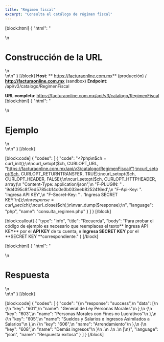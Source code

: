 ```yaml
---
title: "Régimen fiscal"
excerpt: "Consulta el catálogo de régimen fiscal"
---
```

[block:html]
{
  "html": "<div>\n  <h1>Construcción de la URL</h1>\n</div>\n\n<style>\n  h1{\n  \tcolor:#173457;\n    font-size: 18px;\n    font-weight: 500;\n  }\n  \n</style>"
}
[/block]
**Host**: ** https://facturaonline.com.mx** (producción)     /    **http://facturaonline.com.mx** (sandbox)
**Endpoint**:  /api/v3/catalogo/RegimenFiscal

**URL completa**:  https://facturaonline.com.mx/api/v3/catalogo/RegimenFiscal
[block:html]
{
  "html": "<div>\n  <h1>Ejemplo</h1>\n</div>\n\n<style>\n  h1{\n  \tcolor:#173457;\n    font-size: 18px;\n    font-weight: 500;\n  }\n  \n</style>"
}
[/block]

[block:code]
{
  "codes": [
    {
      "code": "<?php\n$ch = curl_init();\n\ncurl_setopt($ch, CURLOPT_URL, \"https://facturaonline.com.mx/api/v3/catalogo/RegimenFiscal\");\ncurl_setopt($ch, CURLOPT_RETURNTRANSFER, TRUE);\ncurl_setopt($ch, CURLOPT_HEADER, FALSE);\n\ncurl_setopt($ch, CURLOPT_HTTPHEADER, array(\n   \"Content-Type: application/json\",\n    \"F-PLUGIN: \" . '9d4095c8f7ed5785cb14c0e3b033eeb8252416ed',\n    \"F-Api-Key: \". 'Ingresa API KEY',\n    \"F-Secret-Key: \" . 'Ingresa SECRET KEY'\n));\n\n$response = curl_exec($ch);\ncurl_close($ch);\n\nvar_dump($response);\n",
      "language": "php",
      "name": "consulta_regimen.php"
    }
  ]
}
[/block]

[block:callout]
{
  "type": "info",
  "title": "Recuerda",
  "body": "Para probar el código de ejemplo es necesario que reemplaces el texto** Ingresa API KEY** por el **API KEY** de tu cuenta, e **Ingresa SECRET KEY** por el **SECRET KEY **correspondiente."
}
[/block]

[block:html]
{
  "html": "<div>\n  <h1>Respuesta</h1>\n</div>\n\n<style>\n  h1{\n  \tcolor:#173457;\n    font-size: 18px;\n    font-weight: 500;\n  }\n  \n</style>"
}
[/block]

[block:code]
{
  "codes": [
    {
      "code": "{\n  \"response\": \"success\",\n  \"data\": [\n           {\n              \"key\": \"601\",\n              \"name\": \"General de Ley Personas Morales\"\n            },\n            {\n              \"key\": \"603\",\n              \"name\": \"Personas Morales con Fines no Lucrativos\"\n            },\n            {\n              \"key\": \"605\",\n              \"name\": \"Sueldos y Salarios e Ingresos Asimilados a Salarios\"\n            },\n            {\n              \"key\": \"606\",\n              \"name\": \"Arrendamiento\"\n            },\n            {\n              \"key\": \"608\",\n              \"name\": \"Demás ingresos\"\n            }\n    .\n    .\n    .\n  ]\n}",
      "language": "json",
      "name": "Respuesta exitosa"
    }
  ]
}
[/block]